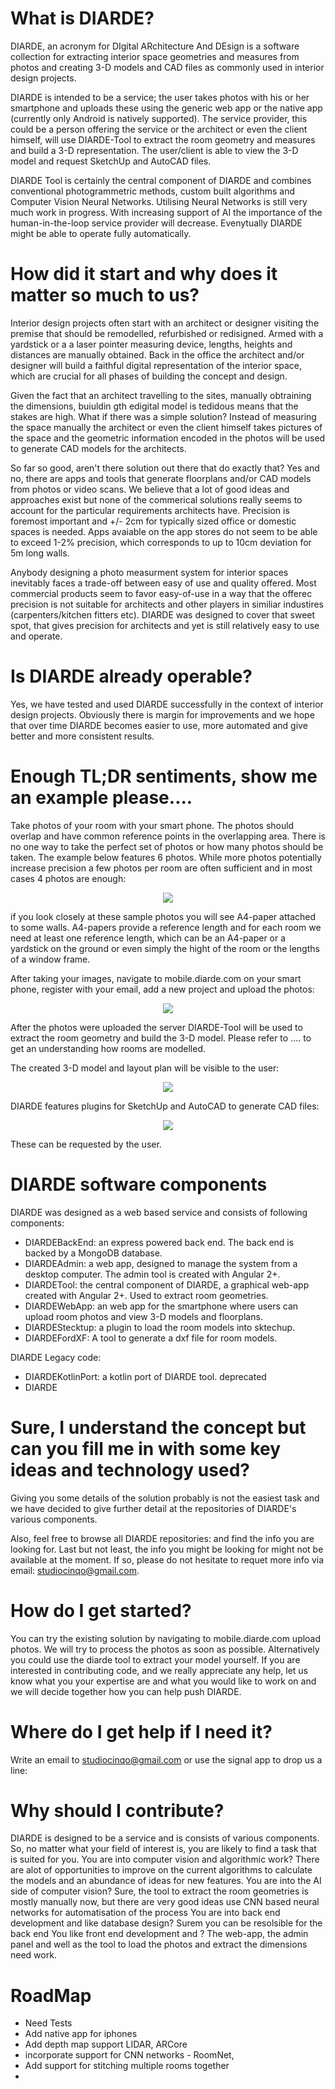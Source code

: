# What is DIARDE? 

DIARDE, an acronym for DIgital ARchitecture And DEsign is a software collection for extracting interior space geometries and measures from photos and creating 3-D models and CAD files as commonly used in interior design projects. 

DIARDE is intended to be a service; the user takes photos with his or her smartphone and uploads these using the generic 
web app or the native app (currently only Android is natively supported). The service provider, this could be a person 
offering the service or the architect or even the client himself, will use DIARDE-Tool to extract the room geometry and measures
and build a 3-D representation. The user/client is able to view the 3-D model and request SketchUp and AutoCAD files. 

DIARDE Tool is certainly the central component of DIARDE and combines conventional photogrammetric methods, custom built algorithms
and Computer Vision Neural Networks. Utilising Neural Networks is still very much work in progress. With increasing support of 
AI the importance of the human-in-the-loop service provider will decrease. Evenytually DIARDE might be able to operate fully automatically.
# How did it start and why does it matter so much to us?

Interior design projects often start with an architect or designer visiting the premise that should be remodelled, refurbished or 
redisigned. Armed with a yardstick or a a laser pointer measuring device, lengths, heights and distances are manually obtained. Back 
in the office the architect and/or designer will build a faithful digital representation of the interior space, which are crucial for all phases of building the concept and design.  

Given the fact that an architect travelling to the sites, manually obtraining the dimensions, buiuldin gth edigital model is tedidous means that the stakes are high. What if there was a simple solution? Instead of measuring the space manually the architect
or even the client himself takes pictures of the space and the geometric information encoded in the photos will be used to generate 
CAD models for the architects. 

So far so good, aren't there solution out there that do exactly that? Yes and no, there are apps and tools that generate floorplans and/or CAD models from photos or video scans. We believe that a lot of good ideas and approaches exist but none of the commerical solutions really seems to account for the particular requirements architects have. Precision is foremost important and +/- 2cm for 
typically sized office or domestic spaces is needed. Apps avaiable on the app stores do not seem to be able to exceed 1-2% precision, which corresponds to up to 10cm deviation for 5m long walls. 

Anybody designing a photo measurment system for interior spaces inevitably faces a trade-off between easy of use and quality offered.
Most commercial products seem to favor easy-of-use in a way that the offerec precision is not suitable for architects and other players in similiar industires (carpenters/kitchen fitters etc). DIARDE was designed to cover that sweet spot, that gives precision for architects and yet is still relatively easy to use and operate.  
# Is DIARDE already operable?

Yes, we have tested and used DIARDE successfully in the context of interior design projects. Obviously there is margin for 
improvements and we hope that over time DIARDE becomes easier to use, more automated and give better and more consistent results.
# Enough TL;DR sentiments, show me an example please....

Take photos of your room with your smart phone. The photos should overlap and have common reference points in the 
overlapping area. There is no one way to take the perfect set of photos or how many photos should be taken. The 
example below features 6 photos. While more photos potentially increase precision a few photos per room are often sufficient and 
in most cases 4 photos are enough:

<p align="center">
  <img src="https://raw.githubusercontent.com/Diarde/DIARDE/main/doc/picture1.png" />
</p>

if you look closely at these sample photos you will see A4-paper attached to some walls. A4-papers provide a reference length
and for each room we need at least one reference length, which can be an A4-paper or a yardstick on the ground or even simply 
the hight of the room or the lengths of a window frame.

After taking your images, navigate to mobile.diarde.com on your smart phone, register with your email, add a new project
and upload the photos: 

<p align="center">
  <img src="https://raw.githubusercontent.com/Diarde/DIARDE/main/doc/picture2.png" />
</p>


After the photos were uploaded the server DIARDE-Tool will be used to extract the room geometry and build the 3-D model. 
Please refer to .... to get an understanding how rooms are modelled.

The created 3-D model and layout plan will be visible to the user:

<p align="center">
  <img src="https://raw.githubusercontent.com/Diarde/DIARDE/main/doc/picture3.png" />
</p>

DIARDE features plugins for SketchUp and AutoCAD to generate CAD files:

<p align="center">
  <img src="https://raw.githubusercontent.com/Diarde/DIARDE/main/doc/picture4.png" />
</p>

These can be requested by the user. 
# DIARDE software components

DIARDE was designed as a web based service and consists of following components:

* DIARDEBackEnd: an express powered back end. The back end is backed by a MongoDB database.
* DIARDEAdmin: a web app, designed to manage the system from a desktop computer. The admin tool is created with Angular 2+. 
* DIARDETool: the central component of DIARDE, a graphical web-app created with Angular 2+. Used to extract room geometries.
* DIARDEWebApp: an web app for the smartphone where users can upload room photos and view 3-D models and floorplans.
* DIARDEStecktup: a plugin to load the room models into sktechup. 
* DIARDEFordXF: A tool to generate a dxf file for room models. 

DIARDE Legacy code:

* DIARDEKotlinPort: a kotlin port of DIARDE tool. deprecated
* DIARDE

# Sure, I understand the concept but can you fill me in with some key ideas and technology used? 

Giving you some details of the solution probably is not the easiest task and we have decided to give further detail 
at the repositories of DIARDE's various components. 

Also, feel free to browse all DIARDE repositories: and find the info you are looking for. Last but not least, 
the info you might be looking for might not be available at the moment. If so, please do not hesitate to 
requet more info via email: studiocinqo@gmail.com. 

# How do I get started? 

You can try the existing solution by navigating to mobile.diarde.com upload photos. We will try to process the photos as soon as possible. Alternatively you could use the diarde tool to extract your model yourself. 
If you are interested in contributing code, and we really appreciate any help, let us know what you your expertise are and what you would like to work on and we will decide together how you can help push DIARDE. 
# Where do I get help if I need it? 

Write an email to studiocinqo@gmail.com or use the signal app to drop us a line: 
# Why should I contribute?

DIARDE is designed to be a service and is consists of various components. So, no matter what your field of interest is, you are likely to find a task that is suited for you. 
You are into computer vision and algorithmic work? There are alot of opportunities to improve on the current algorithms to calculate
the models and an abundance of ideas for new features. 
You are into the AI side of computer vision? Sure, the tool to extract the room geometries is mostly manually now, but there are
very good ideas use CNN based neural networks for automatisation of the process 
You are into back end development and like database design? Surem you can be resolsible for the back end
You like front end development and  ? The web-app, the admin panel and well as the tool to load the photos and extract the dimensions need work. 

# RoadMap



 - Need Tests
 - Add native app for iphones
 - Add depth map support LIDAR, ARCore
 - incorporate support for CNN networks - RoomNet, 
 - Add support for stitching multiple rooms together
 - 
